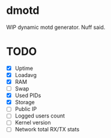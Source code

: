 # dmotd

WIP dynamic motd generator. Nuff said.

# TODO

- [x] Uptime
- [x] Loadavg
- [x] RAM
- [ ] Swap
- [x] Used PIDs
- [x] Storage
- [ ] Public IP
- [ ] Logged users count
- [ ] Kernel version
- [ ] Network total RX/TX stats
